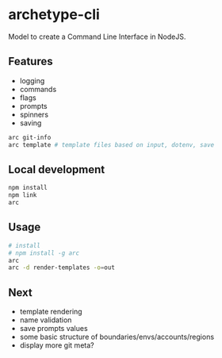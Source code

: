 # archetype-cli

Model to create a Command Line Interface in NodeJS.

## Features

- logging
- commands
- flags
- prompts
- spinners
- saving

```sh
arc git-info
arc template # template files based on input, dotenv, save
```

## Local development

```sh
npm install
npm link
arc
```

## Usage

```sh
# install
# npm install -g arc
arc
arc -d render-templates -o=out
```

## Next

- template rendering
- name validation
- save prompts values
- some basic structure of boundaries/envs/accounts/regions
- display more git meta?
